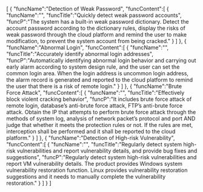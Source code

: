 [
	{
		"funcName":"Detection of Weak Password",
		"funcContent":[
			{
				"funcName":"",
				"funcTitle":"Quickly detect weak password accounts",
				"funcP":"The system has a built-in weak password dictionary. Detect the account password according to the dictionary rules, display the risks of weak password through the cloud platform and remind the user to make modification, to prevent the system account from being cracked."
			}
		]
	},
	{
		"funcName":"Abnormal Login",
		"funcContent":[
			{
				"funcName":"",
				"funcTitle":"Accurately identify abnormal login addresses",
				"funcP":"Automatically identifying abnormal login behavior and carrying out early alarm according to system design rule, and the user can set the common login area. When the login address is uncommon login address, the alarm record is generated and reported to the cloud platform to remind the user that there is a risk of remote login."
			}
		]
	},
	{
		"funcName":"Brute Force Attack",
		"funcContent":[
			{
				"funcName":"",
				"funcTitle":"Effectively block violent cracking behavior",
				"funcP":"It includes brute force attack of remote login, database’s anti-brute force attack, FTP’s anti-brute force attack. Obtain the IP that attempts to perform brute force attack through the methods of system log, analysis of network packet’s protocol and port AND judge that whether it meets the protection rules or not. If the rules are met, interception shall be performed and it shall be reported to the cloud platform."
			}
		]
	},
	{
		"funcName":"Detection of High-risk Vulnerability",
		"funcContent":[
			{
				"funcName":"",
				"funcTitle":"Regularly detect system high-risk vulnerabilities and report vulnerability details, and provide bug fixes and suggestions",
				"funcP":"Regularly detect system high-risk vulnerabilities and report VM vulnerability details. The product provides Windows system vulnerability restoration function. Linux provides vulnerability restoration suggestions and it needs to manually complete the vulnerability restoration."
			}
		]
	}
]